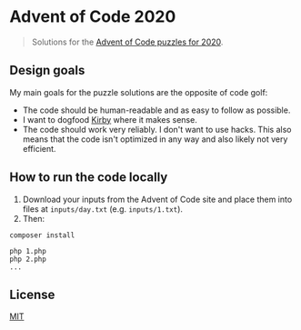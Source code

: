 # Advent of Code 2020

> Solutions for the [Advent of Code puzzles for 2020](https://adventofcode.com/2020).

## Design goals

My main goals for the puzzle solutions are the opposite of code golf:

- The code should be human-readable and as easy to follow as possible.
- I want to dogfood [Kirby](https://getkirby.com) where it makes sense.
- The code should work very reliably. I don't want to use hacks. This also means that the code isn't optimized in any way and also likely not very efficient.

## How to run the code locally

1. Download your inputs from the Advent of Code site and place them into files at `inputs/day.txt` (e.g. `inputs/1.txt`).
2. Then:

```
composer install

php 1.php
php 2.php
...
```

## License

[MIT](LICENSE.md)
